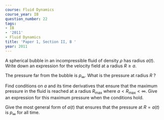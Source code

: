 ```yaml
---
course: Fluid Dynamics
course_year: IB
question_number: 22
tags:
- IB
- '2011'
- Fluid Dynamics
title: 'Paper 1, Section II, B '
year: 2011
---
```




A spherical bubble in an incompressible fluid of density $\rho$ has radius $a(t)$. Write down an expression for the velocity field at a radius $R \geqslant a$.

The pressure far from the bubble is $p_{\infty}$. What is the pressure at radius $R$ ?

Find conditions on $a$ and its time derivatives that ensure that the maximum pressure in the fluid is reached at a radius $R_{\max }$ where $a<R_{\max }<\infty$. Give an expression for this maximum pressure when the conditions hold.

Give the most general form of $a(t)$ that ensures that the pressure at $R=a(t)$ is $p_{\infty}$ for all time.